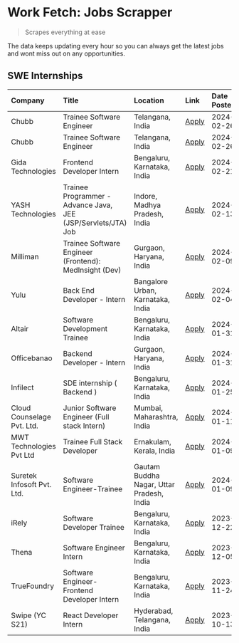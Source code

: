 # Work Fetch: Jobs Scrapper
> Scrapes everything at ease

The data keeps updating every hour so you can always get the latest jobs and wont miss out on any opportunities.

## SWE Internships
<!--START_SECTION:workfetch-->
| Company                    | Title                                                         | Location                                  | Link                                                                                                                                                                                                                                                                          | Date Posted   |
|:---------------------------|:--------------------------------------------------------------|:------------------------------------------|:------------------------------------------------------------------------------------------------------------------------------------------------------------------------------------------------------------------------------------------------------------------------------|:--------------|
| Chubb                      | Trainee Software Engineer                                     | Telangana, India                          | [Apply](https://in.linkedin.com/jobs/view/trainee-software-engineer-at-chubb-3840334311?refId=MN2tnU01phQ54M6iprPFPw%3D%3D&trackingId=k8WY7P77JkFx7Vyy6Vgq1w%3D%3D&position=5&pageNum=0&trk=public_jobs_jserp-result_search-card)                                             | 2024-02-26    |
| Chubb                      | Trainee Software Engineer                                     | Telangana, India                          | [Apply](https://in.linkedin.com/jobs/view/trainee-software-engineer-at-chubb-3840332447?refId=MN2tnU01phQ54M6iprPFPw%3D%3D&trackingId=q45tQzG2NmPT4f4RlmqQ5Q%3D%3D&position=6&pageNum=0&trk=public_jobs_jserp-result_search-card)                                             | 2024-02-26    |
| Gida Technologies          | Frontend Developer Intern                                     | Bengaluru, Karnataka, India               | [Apply](https://in.linkedin.com/jobs/view/frontend-developer-intern-at-gida-technologies-3836040945?refId=MN2tnU01phQ54M6iprPFPw%3D%3D&trackingId=wcSP2r3kaFM94X2QSKGE5A%3D%3D&position=25&pageNum=0&trk=public_jobs_jserp-result_search-card)                                | 2024-02-21    |
| YASH Technologies          | Trainee Programmer - Advance Java, JEE (JSP/Servlets/JTA) Job | Indore, Madhya Pradesh, India             | [Apply](https://in.linkedin.com/jobs/view/trainee-programmer-advance-java-jee-jsp-servlets-jta-job-at-yash-technologies-3811759183?refId=MN2tnU01phQ54M6iprPFPw%3D%3D&trackingId=gFpsx6RQCX5RCLwoAz32pQ%3D%3D&position=17&pageNum=0&trk=public_jobs_jserp-result_search-card) | 2024-02-13    |
| Milliman                   | Trainee Software Engineer (Frontend): MedInsight (Dev)        | Gurgaon, Haryana, India                   | [Apply](https://in.linkedin.com/jobs/view/trainee-software-engineer-frontend-medinsight-dev-at-milliman-3792874280?refId=MN2tnU01phQ54M6iprPFPw%3D%3D&trackingId=sSOGAphlmgktR4OAVtbhMQ%3D%3D&position=8&pageNum=0&trk=public_jobs_jserp-result_search-card)                  | 2024-02-09    |
| Yulu                       | Back End Developer - Intern                                   | Bangalore Urban, Karnataka, India         | [Apply](https://in.linkedin.com/jobs/view/back-end-developer-intern-at-yulu-3821682220?refId=MN2tnU01phQ54M6iprPFPw%3D%3D&trackingId=HtRYH%2Fg230Iq%2BuYCV1FjEA%3D%3D&position=10&pageNum=0&trk=public_jobs_jserp-result_search-card)                                         | 2024-02-04    |
| Altair                     | Software Development Trainee                                  | Bengaluru, Karnataka, India               | [Apply](https://in.linkedin.com/jobs/view/software-development-trainee-at-altair-3817606202?refId=MN2tnU01phQ54M6iprPFPw%3D%3D&trackingId=EFQ86PwVQIiq5U648N7bsQ%3D%3D&position=16&pageNum=0&trk=public_jobs_jserp-result_search-card)                                        | 2024-01-31    |
| Officebanao                | Backend Developer - Intern                                    | Gurgaon, Haryana, India                   | [Apply](https://in.linkedin.com/jobs/view/backend-developer-intern-at-officebanao-3814263731?refId=MN2tnU01phQ54M6iprPFPw%3D%3D&trackingId=bOtKod7YK%2FLkKhG3WybawA%3D%3D&position=21&pageNum=0&trk=public_jobs_jserp-result_search-card)                                     | 2024-01-31    |
| Infilect                   | SDE internship ( Backend )                                    | Bengaluru, Karnataka, India               | [Apply](https://in.linkedin.com/jobs/view/sde-internship-backend-at-infilect-3815120558?refId=MN2tnU01phQ54M6iprPFPw%3D%3D&trackingId=E1ejrSWCGMMFIWpGaCRgXA%3D%3D&position=22&pageNum=0&trk=public_jobs_jserp-result_search-card)                                            | 2024-01-25    |
| Cloud Counselage Pvt. Ltd. | Junior Software Engineer (Full stack Intern)                  | Mumbai, Maharashtra, India                | [Apply](https://in.linkedin.com/jobs/view/junior-software-engineer-full-stack-intern-at-cloud-counselage-pvt-ltd-3803132814?refId=MN2tnU01phQ54M6iprPFPw%3D%3D&trackingId=zSK0gOpXwmmmjUO4apQD0Q%3D%3D&position=24&pageNum=0&trk=public_jobs_jserp-result_search-card)        | 2024-01-11    |
| MWT Technologies Pvt Ltd   | Trainee Full Stack Developer                                  | Ernakulam, Kerala, India                  | [Apply](https://in.linkedin.com/jobs/view/trainee-full-stack-developer-at-mwt-technologies-pvt-ltd-3800921715?refId=MN2tnU01phQ54M6iprPFPw%3D%3D&trackingId=4qSlfQo8MaQyEDV6UxXI5w%3D%3D&position=7&pageNum=0&trk=public_jobs_jserp-result_search-card)                       | 2024-01-09    |
| Suretek Infosoft Pvt. Ltd. | Software Engineer-Trainee                                     | Gautam Buddha Nagar, Uttar Pradesh, India | [Apply](https://in.linkedin.com/jobs/view/software-engineer-trainee-at-suretek-infosoft-pvt-ltd-3800934643?refId=MN2tnU01phQ54M6iprPFPw%3D%3D&trackingId=DawxfOJjOFj5KOyZh9ZmGg%3D%3D&position=18&pageNum=0&trk=public_jobs_jserp-result_search-card)                         | 2024-01-09    |
| iRely                      | Software Developer Trainee                                    | Bengaluru, Karnataka, India               | [Apply](https://in.linkedin.com/jobs/view/software-developer-trainee-at-irely-3801577534?refId=MN2tnU01phQ54M6iprPFPw%3D%3D&trackingId=XYk%2BxYsT0Vpc%2FJtPquKvjw%3D%3D&position=11&pageNum=0&trk=public_jobs_jserp-result_search-card)                                       | 2023-12-22    |
| Thena                      | Software Engineer Intern                                      | Bengaluru, Karnataka, India               | [Apply](https://in.linkedin.com/jobs/view/software-engineer-intern-at-thena-3778731751?refId=MN2tnU01phQ54M6iprPFPw%3D%3D&trackingId=WsuCUT17Hk0dCs3bo9VgRg%3D%3D&position=13&pageNum=0&trk=public_jobs_jserp-result_search-card)                                             | 2023-12-05    |
| TrueFoundry                | Software Engineer- Frontend Developer Intern                  | Bengaluru, Karnataka, India               | [Apply](https://in.linkedin.com/jobs/view/software-engineer-frontend-developer-intern-at-truefoundry-3790095058?refId=MN2tnU01phQ54M6iprPFPw%3D%3D&trackingId=OyYds1F1pGcx0azNgtyfeQ%3D%3D&position=12&pageNum=0&trk=public_jobs_jserp-result_search-card)                    | 2023-11-24    |
| Swipe (YC S21)             | React Developer Intern                                        | Hyderabad, Telangana, India               | [Apply](https://in.linkedin.com/jobs/view/react-developer-intern-at-swipe-yc-s21-3737600089?refId=MN2tnU01phQ54M6iprPFPw%3D%3D&trackingId=VN0GZxEmygo2rrtTKfFgFg%3D%3D&position=14&pageNum=0&trk=public_jobs_jserp-result_search-card)                                        | 2023-10-13    |
<!--END_SECTION:workfetch-->
